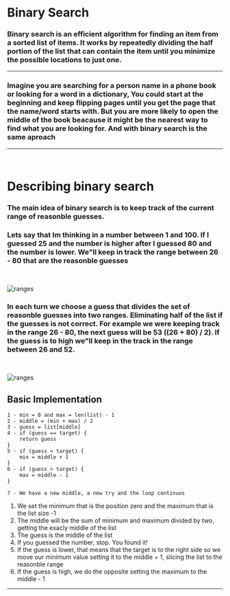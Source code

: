 # Binary Search
### Binary search is an efficient algorithm for finding an item from a <strong>sorted list</strong> of items. It works by repeatedly dividing the half portion of the list that can contain the item until you minimize the possible locations to just one.

---
### Imagine you are searching for a person name in a phone book or looking for a word in a dictionary, You could start at the beginning and keep flipping pages until you get the page that the name/word starts with. But you are more likely to open the middle of the book beacause it might be the nearest way to find what you are looking for. And with binary search is the same aproach
---
<br>

# Describing binary search
### The main idea of binary search is to keep track of the current range of reasonble guesses.
### Lets say that Im thinking in a number between 1 and 100. If I guessed 25 and the number is higher after I guessed 80 and the number is lower. We"ll keep in track the range between 26 - 80 that are the reasonble guesses
<br>

![ranges](https://cdn.kastatic.org/ka-perseus-images/91981c0666c061815dd0e9b473ad0570a1803a45.png)
<br>

### In each turn we choose a guess that divides the set of reasonble guesses into two ranges. Eliminating half of the list if the guesses is not correct. For example we were keeping track in the range 26 - 80, the next guess will be 53 ((26 + 80) / 2). If the guess is to high we"ll keep in the track in the range between 26 and 52.
<br>

![ranges](https://cdn.kastatic.org/ka-perseus-images/a376ce2d2746fc126293571121a818f395a97354.png)
<br>
## Basic Implementation
    1 - min = 0 and max = len(list) - 1 
    2 - middle = (min + max) / 2 
    3 - guess = list[middle] 
    4 - if (guess == target) {
        return guess
    } 
    5 - if (guess < target) {
        min = middle + 1
    } 
    6 - if (guess > target) {
        max = middle - 1
    }
    
    7 - We have a new middle, a new try and the loop continuos

<ol>
    <li>We set the minimum that is the position zero and the maximum that is the list size -1 </li>
    <li>The middle will be the sum of minimum and maximum divided by two, getting the exacly middle of the list</li>
    <li>The guess is the middle of the list</li>
    <li>If you guessed the number, stop. You found it!</li>
    <li>If the guess is lower, that means that the target is to the right side so we move our minimum value setting it to the middle + 1, slicing the list to the reasonble range</li>
    <li>If the guess is high, we do the opposite setting the maximum to the middle - 1 </li>
</ol>

---



